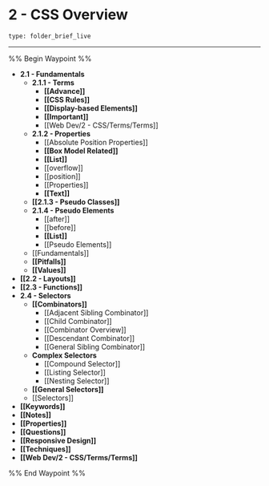 # 2 - CSS Overview
 
```ccard
type: folder_brief_live
```
 
---

%% Begin Waypoint %%
- **2.1 - Fundamentals**
	- **2.1.1 - Terms**
		- **[[Advance]]**
		- **[[CSS Rules]]**
		- **[[Display-based Elements]]**
		- **[[Important]]**
		- [[Web Dev/2 - CSS/Terms/Terms]]
	- **2.1.2 - Properties**
		- [[Absolute Position Properties]]
		- **[[Box Model Related]]**
		- **[[List]]**
		- [[overflow]]
		- [[position]]
		- [[Properties]]
		- **[[Text]]**
	- **[[2.1.3 - Pseudo Classes]]**
	- **2.1.4 - Pseudo Elements**
		- [[after]]
		- [[before]]
		- **[[List]]**
		- [[Pseudo Elements]]
	- [[Fundamentals]]
	- **[[Pitfalls]]**
	- **[[Values]]**
- **[[2.2 - Layouts]]**
- **[[2.3 - Functions]]**
- **2.4 - Selectors**
	- **[[Combinators]]**
		- [[Adjacent Sibling Combinator]]
		- [[Child Combinator]]
		- [[Combinator Overview]]
		- [[Descendant Combinator]]
		- [[General Sibling Combinator]]
	- **Complex Selectors**
		- [[Compound Selector]]
		- [[Listing Selector]]
		- [[Nesting Selector]]
	- **[[General Selectors]]**
	- [[Selectors]]
- **[[Keywords]]**
- **[[Notes]]**
- **[[Properties]]**
- **[[Questions]]**
- **[[Responsive Design]]**
- **[[Techniques]]**
- **[[Web Dev/2 - CSS/Terms/Terms]]**

%% End Waypoint %%
